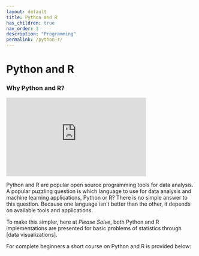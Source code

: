 ```yaml
---
layout: default
title: Python and R
has_children: true
nav_order: 3
description: "Programming"
permalink: /python-r/
---
```

# Python and R

### Why Python and R?

<iframe width="373" height="210" src="https://www.youtube.com/embed/xJ2z0YAh-IU" frameborder="0" allow="accelerometer; autoplay; encrypted-media; gyroscope; picture-in-picture" allowfullscreen></iframe>

Python and R are popular open source programming tools for data analysis. A popular puzzling question is which language to use for data analysis and machine learning applications, Python or R? There is no simple answer to this question. Because one language isn't better than the other, it depends on available tools and applications. 

To make this simpler, here at *Please Solve*, both Python and R implementations are presented for basic problems of statistics through [data visualizations]. 

For complete beginners a short course on Python and R is provided below:
